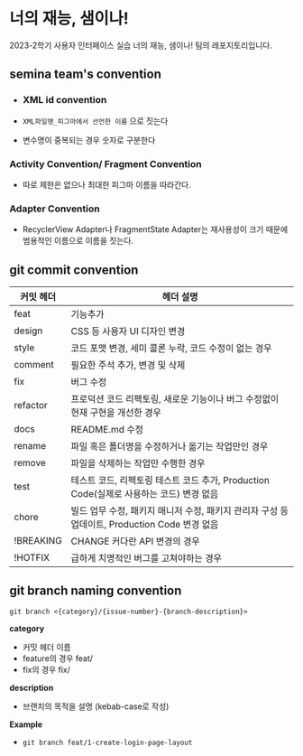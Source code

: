 # 너의 재능, 샘이나!
2023-2학기 사용자 인터페이스 실습 너의 재능, 샘이나! 팀의 레포지토리입니다.

## semina team's convention
- ### XML id convention

- `XML파일명_피그마에서 선언한 이름` 으로 짓는다
- 변수명이 중복되는 경우 숫자로 구분한다

### Activity Convention/ Fragment Convention

- 따로 제한은 없으나 최대한 피그마 이름을 따라간다.

### Adapter Convention

- RecyclerView Adapter나 FragmentState Adapter는 재사용성이 크기 때문에 범용적인 이름으로 이름을 짓는다.

## git commit convention

| 커밋 헤더 | 헤더 설명 |
| --- | --- |
| feat | 기능추가 |
| design | CSS 등 사용자 UI 디자인 변경 |
| style | 코드 포맷 변경, 세미 콜론 누락, 코드 수정이 없는 경우 |
| comment | 필요한 주석 추가, 변경 및 삭제 |
| fix | 버그 수정 |
| refactor | 프로덕션 코드 리팩토링, 새로운 기능이나 버그 수정없이 현재 구현을 개선한 경우 |
| docs | README.md 수정 |
| rename | 파일 혹은 폴더명을 수정하거나 옮기는 작업만인 경우 |
| remove | 파일을 삭제하는 작업만 수행한 경우 |
| test | 테스트 코드, 리펙토링 테스트 코드 추가, Production Code(실제로 사용하는 코드) 변경 없음 |
| chore | 빌드 업무 수정, 패키지 매니저 수정, 패키지 관리자 구성 등 업데이트, Production Code 변경 없음 |
| !BREAKING | CHANGE 커다란 API 변경의 경우 |
| !HOTFIX | 급하게 치명적인 버그를 고쳐야하는 경우 |

## git branch naming convention
`git branch <{category}/{issue-number}-{branch-description}>`

**category**
- 커밋 헤더 이름
- feature의 경우 feat/
- fix의 경우 fix/

**description**
- 브랜치의 목적을 설명 (kebab-case로 작성)

**Example**
- `git branch feat/1-create-login-page-layout`
